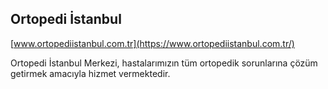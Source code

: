 ## Ortopedi İstanbul

[www.ortopediistanbul.com.tr](https://www.ortopediistanbul.com.tr/) 

Ortopedi İstanbul Merkezi, hastalarımızın tüm ortopedik sorunlarına çözüm getirmek amacıyla hizmet vermektedir.
